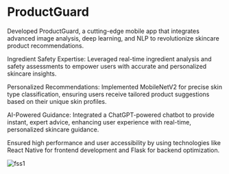 # ProductGuard
Developed ProductGuard, a cutting-edge mobile app that integrates advanced image analysis, deep learning, and NLP to revolutionize skincare product recommendations.

Ingredient Safety Expertise: Leveraged real-time ingredient analysis and safety assessments to empower users with accurate and personalized skincare insights.

Personalized Recommendations: Implemented MobileNetV2 for precise skin type classification, ensuring users receive tailored product suggestions based on their unique skin profiles.

AI-Powered Guidance: Integrated a ChatGPT-powered chatbot to provide instant, expert advice, enhancing user experience with real-time, personalized skincare guidance.

Ensured high performance and user accessibility by using technologies like React Native for frontend development and Flask for backend optimization.

![fss1](https://github.com/user-attachments/assets/1ea654c6-562c-45de-b35f-d1ea8bb0b610)
